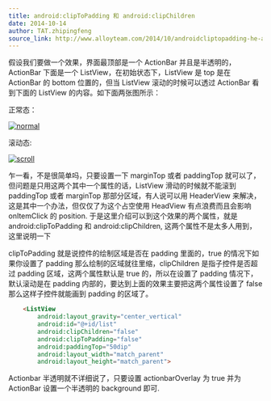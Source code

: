 ```yaml
---
title: android:clipToPadding 和 android:clipChildren
date: 2014-10-14
author: TAT.zhipingfeng
source_link: http://www.alloyteam.com/2014/10/androidcliptopadding-he-androidclipchildren/
---
```


<!-- {% raw %} - for jekyll -->

假设我们要做一个效果，界面最顶部是一个 ActionBar 并且是半透明的，ActionBar 下面是一个 ListView，在初始状态下，ListView 是 top 是在 ActionBar 的 bottom 位置的，但当 ListView 滚动的时候可以透过 ActionBar 看到下面的 ListView 的内容。如下面两张图所示：

正常态：

[![normal](http://www.alloyteam.com/wp-content/uploads/2014/10/normal.png)](http://www.alloyteam.com/wp-content/uploads/2014/10/normal.png)

滚动态:

[![scroll](http://www.alloyteam.com/wp-content/uploads/2014/10/scroll.png)](http://www.alloyteam.com/wp-content/uploads/2014/10/scroll.png)

乍一看，不是很简单吗，只要设置一下 marginTop 或者 paddingTop 就可以了，但问题是只用这两个其中一个属性的话，ListView 滑动的时候就不能滚到 paddingTop 或者 marginTop 那部分区域，有人说可以用 HeaderView 来解决，这是其中一个办法，但仅仅了为这个占空使用 HeadView 有点浪费而且会影响 onItemClick 的 position. 于是这里介绍可以到这个效果的两个属性，就是 android:clipToPadding 和 android:clipChildren, 这两个属性不是太多人用到，这里说明一下

clipToPadding 就是说控件的绘制区域是否在 padding 里面的，true 的情况下如果你设置了 padding 那么绘制的区域就往里缩，clipChildren 是指子控件是否超过 padding 区域，这两个属性默认是 true 的，所以在设置了 padding 情况下，默认滚动是在 padding 内部的，要达到上面的效果主要把这两个属性设置了 false 那么这样子控件就能画到 padding 的区域了。

```html
    <ListView
        android:layout_gravity="center_vertical"
        android:id="@+id/list"
        android:clipChildren="false"
        android:clipToPadding="false"
        android:paddingTop="50dip"
        android:layout_width="match_parent" 
        android:layout_height="match_parent">
```

Actionbar 半透明就不详细说了，只要设置 actionbarOverlay 为 true 并为 ActionBar 设置一个半透明的 background 即可.

<!-- {% endraw %} - for jekyll -->